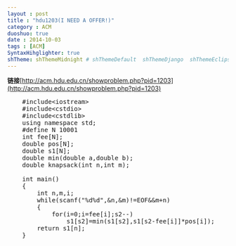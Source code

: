 ```yaml
---
layout : post
title : "hdu1203(I NEED A OFFER!)"
category : ACM
duoshuo: true
date : 2014-10-03
tags : [ACM]
SyntaxHihglighter: true
shTheme: shThemeMidnight # shThemeDefault  shThemeDjango  shThemeEclipse  shThemeEmacs  shThemeFadeToGrey  shThemeMidnight  shThemeRDark
---
```


**链接**[http://acm.hdu.edu.cn/showproblem.php?pid=1203](http://acm.hdu.edu.cn/showproblem.php?pid=1203)

<!-- more -->

<pre class="brush: c; ">
	#include&lt;iostream&gt;
	#include&lt;cstdio&gt;
	#include&lt;cstdlib&gt;
	using namespace std;
	#define N 10001
	int fee[N];
	double pos[N];
	double s1[N];
	double min(double a,double b);
	double knapsack(int n,int m);
	
	int main()
	{
	    int n,m,i;
	    while(scanf("%d%d",&n,&m)!=EOF&&m+n)
	    {
	        for(i=0;i<m;i++)
	        {
	            scanf("%d%lf",&fee[i],&pos[i]);
	            pos[i]=1.0-pos[i];
	        }
	        double s=knapsack(n,m);
	        printf("%.1lf%%\n",(1.0-s)*100);
	    }
	    return 0;
	}
	double min(double a,double b)
	{
	    return a<b?a:b;
	}
	double knapsack(int n,int m)
	{
	    int i,j,s2;
	    for(i=0;i<=n;i++)
	        s1[i]=1.0;
	    for(i=0;i<m;i++)
	        for(s2=n;s2>=fee[i];s2--)
	            s1[s2]=min(s1[s2],s1[s2-fee[i]]*pos[i]);
	    return s1[n];
	}
</pre>
